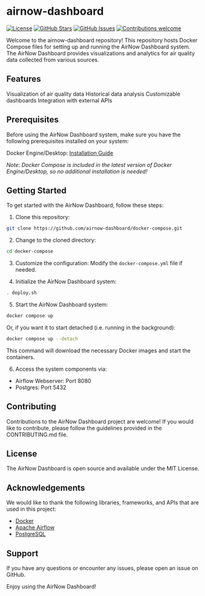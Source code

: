 # airnow-dashboard
[![License](https://img.shields.io/badge/License-MIT-blue.svg)](https://opensource.org/licenses/MIT)
[![GitHub Stars](https://img.shields.io/github/stars/airnow-dashboard/docker-compose.svg)](https://github.com/airnow-dashboard/docker-compose/stargazers)
[![GitHub Issues](https://img.shields.io/github/issues/airnow-dashboard/docker-compose.svg)](https://github.com/airnow-dashboard/docker-compose/issues)
[![Contributions welcome](https://img.shields.io/badge/Contributions-welcome-orange.svg)](https://github.com/airnow-dashboard/docker-compose/blob/master/CONTRIBUTING.md)


Welcome to the airnow-dashboard repository! This repository hosts Docker Compose files for setting up and running the AirNow Dashboard system. The AirNow Dashboard provides visualizations and analytics for air quality data collected from various sources.

## Features
Visualization of air quality data
Historical data analysis
Customizable dashboards
Integration with external APIs

## Prerequisites
Before using the AirNow Dashboard system, make sure you have the following prerequisites installed on your system:

Docker Engine/Desktop: [Installation Guide](https://docs.docker.com/get-docker/)

*Note: Docker Compose is included in the latest version of Docker Engine/Desktop, so no additional installation is needed!*

## Getting Started

To get started with the AirNow Dashboard, follow these steps:

1. Clone this repository:

```bash
git clone https://github.com/airnow-dashboard/docker-compose.git
```

2. Change to the cloned directory:
```bash
cd docker-compose
```

3. Customize the configuration:
Modify the `docker-compose.yml` file if needed.


4. Initialize the AirNow Dashboard system:

```bash
. deploy.sh
```

5. Start the AirNow Dashboard system:
```bash
docker compose up
```
Or, if you want it to start detached (i.e. running in the background):
```bash
docker compose up --detach
```
This command will download the necessary Docker images and start the containers.

6. Access the system components via:

- Airflow Webserver: Port 8080 
- Postgres: Port 5432

## Contributing
Contributions to the AirNow Dashboard project are welcome! If you would like to contribute, please follow the guidelines provided in the CONTRIBUTING.md file.

## License
The AirNow Dashboard is open source and available under the MIT License.

## Acknowledgements
We would like to thank the following libraries, frameworks, and APIs that are used in this project:

- [Docker](https://www.docker.com)
- [Apache Airflow](https://airflow.apache.org/)
- [PostgreSQL](https://www.postgresql.org/)

## Support
If you have any questions or encounter any issues, please open an issue on GitHub.

Enjoy using the AirNow Dashboard!